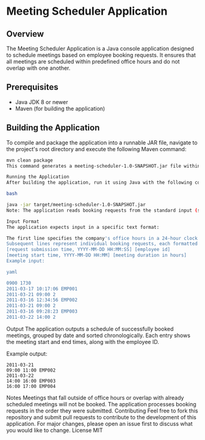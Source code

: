 # Meeting Scheduler Application

## Overview

The Meeting Scheduler Application is a Java console application designed to schedule meetings based on employee booking requests. It ensures that all meetings are scheduled within predefined office hours and do not overlap with one another.

## Prerequisites

- Java JDK 8 or newer
- Maven (for building the application)

## Building the Application

To compile and package the application into a runnable JAR file, navigate to the project's root directory and execute the following Maven command:

````bash
mvn clean package
This command generates a meeting-scheduler-1.0-SNAPSHOT.jar file within the target directory.

Running the Application
After building the application, run it using Java with the following command:

bash

java -jar target/meeting-scheduler-1.0-SNAPSHOT.jar
Note: The application reads booking requests from the standard input (stdin). Prepare your input accordingly before running the application.

Input Format
The application expects input in a specific text format:

The first line specifies the company's office hours in a 24-hour clock format (HHMM HHMM).
Subsequent lines represent individual booking requests, each formatted as follows:
[request submission time, YYYY-MM-DD HH:MM:SS] [employee id]
[meeting start time, YYYY-MM-DD HH:MM] [meeting duration in hours]
Example input:

yaml

0900 1730
2011-03-17 10:17:06 EMP001
2011-03-21 09:00 2
2011-03-16 12:34:56 EMP002
2011-03-21 09:00 2
2011-03-16 09:28:23 EMP003
2011-03-22 14:00 2
````

Output
The application outputs a schedule of successfully booked meetings, grouped by date and sorted chronologically. Each entry shows the meeting start and end times, along with the employee ID.

Example output:

````
2011-03-21
09:00 11:00 EMP002
2011-03-22
14:00 16:00 EMP003
16:00 17:00 EMP004

````
Notes
Meetings that fall outside of office hours or overlap with already scheduled meetings will not be booked.
The application processes booking requests in the order they were submitted.
Contributing
Feel free to fork this repository and submit pull requests to contribute to the development of this application. For major changes, please open an issue first to discuss what you would like to change.
License MIT
